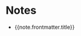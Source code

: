 <script setup>
    import {data as notes} from '../../notes.data.js'
</script>

# Notes

<ul v-for="note in notes.filter(note => note.frontmatter.type === 'note')">    
    <li><a :href="note.url">{{note.frontmatter.title}}</a></li>
</ul>